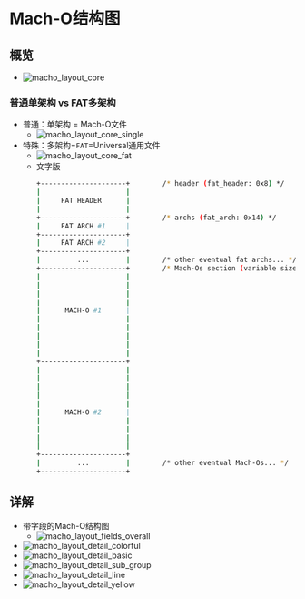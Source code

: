 # Mach-O结构图

## 概览

* ![macho_layout_core](../../assets/img/macho_layout_core.png)

### 普通单架构 vs FAT多架构

* 普通：单架构 = Mach-O文件
  * ![macho_layout_core_single](../../assets/img/macho_layout_core_single.png)
* 特殊：多架构=`FAT`=Universal通用文件
  * ![macho_layout_core_fat](../../assets/img/macho_layout_core_fat.png)
  * 文字版
    ```bash
    +---------------------+        /* header (fat_header: 0x8) */
    |                     |
    |     FAT HEADER      |
    |                     |
    +---------------------+        /* archs (fat_arch: 0x14) */
    |     FAT ARCH #1     |
    +---------------------+
    |     FAT ARCH #2     |
    +---------------------+
    |         ...         |        /* other eventual fat archs... */
    +---------------------+        /* Mach-Os section (variable size) */
    |                     |
    |                     |
    |                     |
    |                     |
    |      MACH-O #1      |
    |                     |
    |                     |
    |                     |
    |                     |
    |                     |
    +---------------------+
    |                     |
    |                     |
    |                     |
    |                     |
    |                     |
    |      MACH-O #2      |
    |                     |
    |                     |
    |                     |
    |                     |
    +---------------------+
    |         ...         |        /* other eventual Mach-Os... */
    +---------------------+
    ```

## 详解

* 带字段的Mach-O结构图
  * ![macho_layout_fields_overall](../../assets/img/macho_layout_fields_overall.png)
* ![macho_layout_detail_colorful](../../assets/img/macho_layout_detail_colorful.jpg)
* ![macho_layout_detail_basic](../../assets/img/macho_layout_detail_basic.png)
* ![macho_layout_detail_sub_group](../../assets/img/macho_layout_detail_sub_group.png)
* ![macho_layout_detail_line](../../assets/img/macho_layout_detail_line.jpg)
* ![macho_layout_detail_yellow](../../assets/img/macho_layout_detail_yellow.png)

